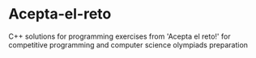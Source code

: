 # Acepta-el-reto
C++ solutions for programming exercises from 'Acepta el reto!' for competitive programming and computer science olympiads preparation
